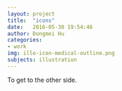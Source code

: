 ```yaml
---
layout: project
title:  "icons"
date:   2016-05-30 19:54:46
author: Dongmei Hu
categories:
- work
img: illo-icon-medical-outline.png
subjects: illustration
---
```

To get to the other side.